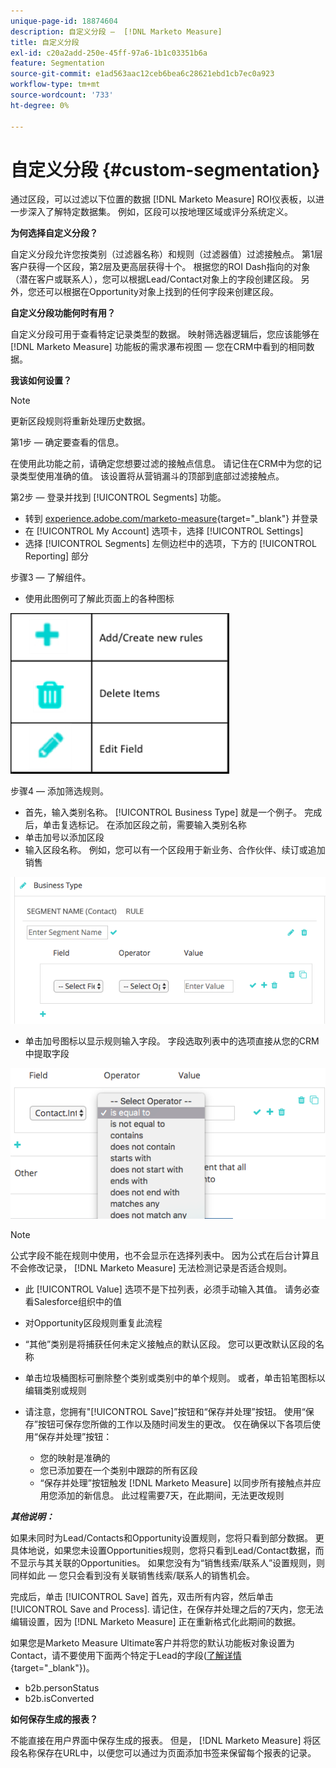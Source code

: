 ```yaml
---
unique-page-id: 18874604
description: 自定义分段 —  [!DNL Marketo Measure]
title: 自定义分段
exl-id: c20a2add-250e-45ff-97a6-1b1c03351b6a
feature: Segmentation
source-git-commit: e1ad563aac12ceb6bea6c28621ebd1cb7ec0a923
workflow-type: tm+mt
source-wordcount: '733'
ht-degree: 0%

---
```


# 自定义分段 {#custom-segmentation}

通过区段，可以过滤以下位置的数据 [!DNL Marketo Measure] ROI仪表板，以进一步深入了解特定数据集。 例如，区段可以按地理区域或评分系统定义。

**为何选择自定义分段？**

自定义分段允许您按类别（过滤器名称）和规则（过滤器值）过滤接触点。 第1层客户获得一个区段，第2层及更高层获得十个。 根据您的ROI Dash指向的对象（潜在客户或联系人），您可以根据Lead/Contact对象上的字段创建区段。 另外，您还可以根据在Opportunity对象上找到的任何字段来创建区段。

**自定义分段功能何时有用？**

自定义分段可用于查看特定记录类型的数据。 映射筛选器逻辑后，您应该能够在 [!DNL Marketo Measure] 功能板的需求瀑布视图 — 您在CRM中看到的相同数据。

**我该如何设置？**

>[!NOTE]
>
>更新区段规则将重新处理历史数据。

第1步 — 确定要查看的信息。

在使用此功能之前，请确定您想要过滤的接触点信息。 请记住在CRM中为您的记录类型使用准确的值。 该设置将从营销漏斗的顶部到底部过滤接触点。

第2步 — 登录并找到 [!UICONTROL Segments] 功能。

* 转到 [experience.adobe.com/marketo-measure](https://experience.adobe.com/marketo-measure){target="_blank"} 并登录
* 在 [!UICONTROL My Account] 选项卡，选择 [!UICONTROL Settings]
* 选择 [!UICONTROL Segments] 左侧边栏中的选项，下方的 [!UICONTROL Reporting] 部分

步骤3 — 了解组件。

* 使用此图例可了解此页面上的各种图标

![](assets/1.png)

步骤4 — 添加筛选规则。

* 首先，输入类别名称。 [!UICONTROL Business Type] 就是一个例子。 完成后，单击复选标记。 在添加区段之前，需要输入类别名称
* 单击加号以添加区段
* 输入区段名称。 例如，您可以有一个区段用于新业务、合作伙伴、续订或追加销售

![](assets/2.png)

* 单击加号图标以显示规则输入字段。 字段选取列表中的选项直接从您的CRM中提取字段

![](assets/3.png)

>[!NOTE]
>
>公式字段不能在规则中使用，也不会显示在选择列表中。 因为公式在后台计算且不会修改记录， [!DNL Marketo Measure] 无法检测记录是否适合规则。

* 此 [!UICONTROL Value] 选项不是下拉列表，必须手动输入其值。 请务必查看Salesforce组织中的值
* 对Opportunity区段规则重复此流程
* “其他”类别是将捕获任何未定义接触点的默认区段。 您可以更改默认区段的名称
* 单击垃圾桶图标可删除整个类别或类别中的单个规则。 或者，单击铅笔图标以编辑类别或规则
* 请注意，您拥有&quot;[!UICONTROL Save]”按钮和“保存并处理”按钮。 使用“保存”按钮可保存您所做的工作以及随时间发生的更改。 仅在确保以下各项后使用“保存并处理”按钮：

   * 您的映射是准确的
   * 您已添加要在一个类别中跟踪的所有区段
   * “保存并处理”按钮触发 [!DNL Marketo Measure] 以同步所有接触点并应用您添加的新信息。 此过程需要7天，在此期间，无法更改规则

**_其他说明：_**

如果未同时为Lead/Contacts和Opportunity设置规则，您将只看到部分数据。 更具体地说，如果您未设置Opportunities规则，您将只看到Lead/Contact数据，而不显示与其关联的Opportunities。 如果您没有为“销售线索/联系人”设置规则，则同样如此 — 您只会看到没有关联销售线索/联系人的销售机会。

完成后，单击 [!UICONTROL Save] 首先，双击所有内容，然后单击 [!UICONTROL Save and Process]. 请记住，在保存并处理之后的7天内，您无法编辑设置，因为 [!DNL Marketo Measure] 正在重新格式化此期间的数据。

如果您是Marketo Measure Ultimate客户并将您的默认功能板对象设置为Contact，请不要使用下面两个特定于Lead的字段([了解详情](/help/marketo-measure-ultimate/data-integrity-requirement.md){target="_blank"})。

* b2b.personStatus
* b2b.isConverted

**如何保存生成的报表？**

不能直接在用户界面中保存生成的报表。 但是， [!DNL Marketo Measure] 将区段名称保存在URL中，以便您可以通过为页面添加书签来保留每个报表的记录。
